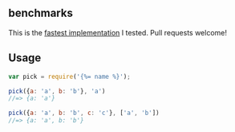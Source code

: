 ## benchmarks

This is the [fastest implementation](http://jsperf.com/pick-props) I tested. Pull requests welcome!

## Usage

```js
var pick = require('{%= name %}');

pick({a: 'a', b: 'b'}, 'a')
//=> {a: 'a'}

pick({a: 'a', b: 'b', c: 'c'}, ['a', 'b'])
//=> {a: 'a', b: 'b'}
```

